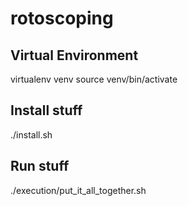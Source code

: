 # rotoscoping

## Virtual Environment
virtualenv venv
source venv/bin/activate

## Install stuff
./install.sh

## Run stuff
./execution/put_it_all_together.sh
